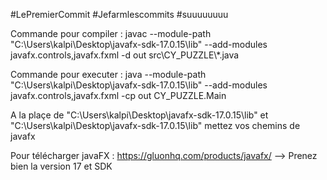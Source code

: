 

#LePremierCommit #Jefarmlescommits #suuuuuuuu


Commande pour compiler : javac --module-path "C:\Users\kalpi\Desktop\javafx-sdk-17.0.15\lib" --add-modules javafx.controls,javafx.fxml -d out src\CY_PUZZLE\\*.java

Commande pour executer : java --module-path "C:\Users\kalpi\Desktop\javafx-sdk-17.0.15\lib" --add-modules javafx.controls,javafx.fxml -cp out CY_PUZZLE.Main 

A la plaçe de "C:\Users\kalpi\Desktop\javafx-sdk-17.0.15\lib" et "C:\Users\kalpi\Desktop\javafx-sdk-17.0.15\lib" mettez vos chemins de javafx 


Pour télécharger javaFX : https://gluonhq.com/products/javafx/ --> Prenez bien la version 17 et SDK
